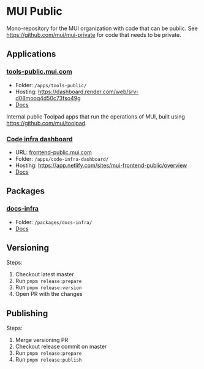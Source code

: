 # MUI Public

Mono-repository for the MUI organization with code that can be public.
See https://github.com/mui/mui-private for code that needs to be private.

## Applications

### [tools-public.mui.com](https://tools-public.mui.com/)

- Folder: `/apps/tools-public/`
- Hosting: https://dashboard.render.com/web/srv-d08mooq4d50c73fso49g
- [Docs](./apps/tools-public/#readme)

Internal public Toolpad apps that run the operations of MUI, built using https://github.com/mui/toolpad.

### [Code infra dashboard](https://frontend-public.mui.com/)

- URL: [frontend-public.mui.com](https://frontend-public.mui.com/)
- Folder: `/apps/code-infra-dashboard/`
- Hosting: https://app.netlify.com/sites/mui-frontend-public/overview
- [Docs](./apps/code-infra-dashboard/#readme)

## Packages

### [docs-infra](./packages/docs-infra/)

- Folder: `/packages/docs-infra/`
- [Docs](./packages/docs-infra/README.md)

## Versioning

Steps:

1. Checkout latest master
1. Run `pnpm release:prepare`
1. Run `pnpm release:version`
1. Open PR with the changes

## Publishing

Steps:

1. Merge versioning PR
1. Checkout release commit on master
1. Run `pnpm release:prepare`
1. Run `pnpm release:publish`
